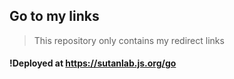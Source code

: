 ## Go to my links

> This repository only contains my redirect links

#### !Deployed at https://sutanlab.js.org/go